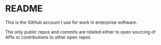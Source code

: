 README
======

This is the GitHub account I use for work in enterprise software.

The only public repos and commits are related either to open sourcing of APIs or contributions to other open repos
